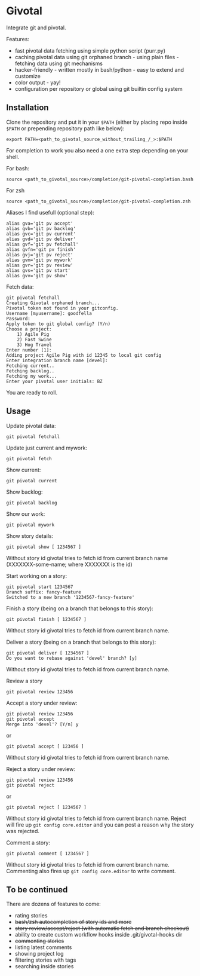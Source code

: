 Givotal
=======

Integrate git and pivotal.

Features:
* fast pivotal data fetching using simple python script (purr.py)
* caching pivotal data using git orphaned branch - using plain files - fetching data using git mechanisms
* hacker-friendly - written mostly in bash/python - easy to extend and customize
* color output - yay!
* configuration per repository or global using git builtin config system

Installation
------------

Clone the repository and put it in your `$PATH` (either by placing repo inside `$PATH` or prepending repository path like below):

    export PATH=<path_to_givotal_source_without_trailing_/_>:$PATH

For completion to work you also need a one extra step depending on your shell.

For bash:

    source <path_to_givotal_source>/completion/git-pivotal-completion.bash

For zsh

    source <path_to_givotal_source>/completion/git-pivotal-completion.zsh

Aliases I find usefull (optional step):

    alias gva='git pv accept'
    alias gvb='git pv backlog'
    alias gvc='git pv current'
    alias gvd='git pv deliver'
    alias gvf='git pv fetchall'
    alias gvfn='git pv finish'
    alias gvj='git pv reject'
    alias gvm='git pv mywork'
    alias gvr='git pv review'
    alias gvs='git pv start'
    alias gvv='git pv show'

Fetch data:

    git pivotal fetchall
    Creating Givotal orphaned branch...
    Pivotal token not found in your gitconfig.
    Username [myusername]: goodfella
    Password:
    Apply token to git global config? (Y/n)
    Choose a project:
        1) Agile Pig
        2) Fast Swine
        3) Hog Travel
    Enter number [1]:
    Adding project Agile Pig with id 12345 to local git config
    Enter integration branch name [devel]: 
    Fetching current..
    Fetching backlog..
    Fetching my work...
    Enter your pivotal user initials: BZ

You are ready to roll.


Usage
-----

Update pivotal data:

    git pivotal fetchall

Update just current and mywork:

    git pivotal fetch

Show current:

    git pivotal current

Show backlog:

    git pivotal backlog

Show our work:

    git pivotal mywork

Show story details:

    git pivotal show [ 1234567 ]

Without story id givotal tries to fetch id from current branch name (XXXXXXX-some-name; where XXXXXXX is the id)

Start working on a story:

    git pivotal start 1234567
    Branch suffix: fancy-feature
    Switched to a new branch '1234567-fancy-feature'

Finish a story (being on a branch that belongs to this story):

    git pivotal finish [ 1234567 ]

Without story id givotal tries to fetch id from current branch name. 

Deliver a story (being on a branch that belongs to this story):

    git pivotal deliver [ 1234567 ]
    Do you want to rebase against 'devel' branch? [y]

Without story id givotal tries to fetch id from current branch name. 

Review a story

    git pivotal review 123456

Accept a story under review:

    git pivotal review 123456
    git pivotal accept
    Merge into 'devel'? [Y/n] y

or

    git pivotal accept [ 123456 ]

Without story id givotal tries to fetch id from current branch name. 

Reject a story under review:

    git pivotal review 123456
    git pivotal reject

or

    git pivotal reject [ 1234567 ]

Without story id givotal tries to fetch id from current branch name. 
Reject will fire up `git config core.editor` and you can post a reason why the story was rejected.

Comment a story:

    git pivotal comment [ 1234567 ]
    
Without story id givotal tries to fetch id from current branch name. 
Commenting also fires up `git config core.editor` to write comment.

To be continued
---------------

There are dozens of features to come:

* rating stories
* <del>bash/zsh autocompletion of story ids and more</del>
* <del>story review/accept/reject (with automatic fetch and branch checkout)</del>
* ability to create custom workflow hooks inside .git/givotal-hooks dir
* <del>commenting stories</del>
* listing latest comments
* showing project log
* filtering stories with tags
* searching inside stories
